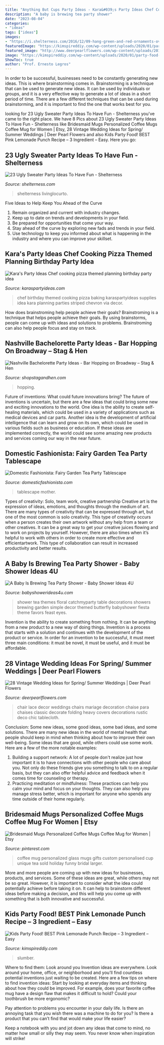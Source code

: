 ```yaml
---
title: "Anything But Cups Party Ideas - Kara&#039;s Party Ideas Chef Cooking Pizza Themed Planning Birthday Party Idea"
description: "A baby is brewing tea party shower"
date: "2023-08-04"
categories:
- "ideas"
tags: ["ideas"]
images:
- "https://i.shelterness.com/2016/12/09-hang-green-and-red-ornaments-over-the-table.jpg"
featuredImage: "https://kimspireddiy.com/wp-content/uploads/2020/01/party-food-pink-lemonade-punch-1-1.jpg"
featured_image: "http://www.deerpearlflowers.com/wp-content/uploads/2015/10/Heavy-Lace-vintage-wedding-chair-decor-ideas.jpg"
image: "https://kimspireddiy.com/wp-content/uploads/2020/01/party-food-pink-lemonade-punch-1-1.jpg"
ShowToc: true
author: "Prof. Ernesto Legros"
---
```



In order to be successful, businesses need to be constantly generating new ideas. This is where brainstorming comes in. Brainstorming is a technique that can be used to generate new ideas. It can be used by individuals or groups, and it is a very effective way to generate a lot of ideas in a short period of time. There are a few different techniques that can be used during brainstorming, and it is important to find the one that works best for you.

	

		
looking for 23 Ugly Sweater Party Ideas To Have Fun - Shelterness you've came to the right place. We have 8 Pics about 23 Ugly Sweater Party Ideas To Have Fun - Shelterness like Bridesmaid Mugs Personalized Coffee Mugs Coffee Mug for Women | Etsy, 28 Vintage Wedding Ideas for Spring/ Summer Weddings | Deer Pearl Flowers and also Kids Party Food! BEST Pink Lemonade Punch Recipe – 3 Ingredient – Easy. Here you go:
		
    
## 23 Ugly Sweater Party Ideas To Have Fun - Shelterness

<img loading=lazy src="https://i.shelterness.com/2016/12/09-hang-green-and-red-ornaments-over-the-table.jpg" onerror="this.onerror=null;this.src='https://tse1.mm.bing.net/th?id=OIP.hogpJN-oRAazUBWnHNmhsQHaLI&amp;pid=15.1';" alt="23 Ugly Sweater Party Ideas To Have Fun - Shelterness">

_Source: shelterness.com_

>shelterness livinglocurto. 

	

Five Ideas to Help Keep You Ahead of the Curve
1. Remain organized and current with industry changes.
2. Keep up to date on trends and developments in your field.
3. Be prepared for opportunities that come your way.
4. Stay ahead of the curve by exploring new fads and trends in your field.
5. Use technology to keep you informed about what is happening in the industry and where you can improve your skillset.

    
## Kara&#039;s Party Ideas Chef Cooking Pizza Themed Planning Birthday Party Idea

<img loading=lazy src="http://karaspartyideas.com/wp-content/uploads/2013/04/734022_10152345888733306_1100611377_n_600x928.jpg" onerror="this.onerror=null;this.src='https://tse3.mm.bing.net/th?id=OIP.CEmkbHKqm-MeDfKXNKCt5QHaLd&amp;pid=15.1';" alt="Kara&#039;s Party Ideas Chef cooking pizza themed planning birthday party idea">

_Source: karaspartyideas.com_

>chef birthday themed cooking pizza baking karaspartyideas supplies idea kara planning parties striped chevron via decor. 

	

How does brainstroming help people achieve their goals?
Brainstroming is a technique that helps people achieve their goals. By using brainstorms, people can come up with ideas and solutions to problems. Brainstroming can also help people focus and stay on track.

    
## Nashville Bachelorette Party Ideas - Bar Hopping On Broadway – Stag &amp; Hen

<img loading=lazy src="https://cdn.shopify.com/s/files/1/1374/6221/products/Nashville_Bachelorette_Party_Ideas_-_Broadway_600x600.jpg?v=1547581127" onerror="this.onerror=null;this.src='https://tse1.mm.bing.net/th?id=OIP.0g-UU4JUG2CoRzWDJ7CT2AHaHa&amp;pid=15.1';" alt="Nashville Bachelorette Party Ideas - Bar Hopping on Broadway – Stag &amp; Hen">

_Source: shopstagandhen.com_

>hopping. 

	

Future of inventions: What could future innovations bring?
The future of inventions is uncertain, but there are a few ideas that could bring some new and exciting innovations to the world. One idea is the ability to create self-healing materials, which could be used in a variety of applications such as medical devices and car parts. Another idea is the development of artificial intelligence that can learn and grow on its own, which could be used in various fields such as business or education. If these ideas are implemented correctly, the world could see some amazing new products and services coming our way in the near future.

    
## Domestic Fashionista: Fairy Garden Tea Party Tablescape

<img loading=lazy src="https://3.bp.blogspot.com/-e2AYJEcIZUo/UzBnz3g8UgI/AAAAAAAAeNY/Sa5RGbmQByg/s1600/Fairy+Garden+Tea+Party+Tablescape-35.jpg" onerror="this.onerror=null;this.src='https://tse3.mm.bing.net/th?id=OIP.eaKJB9vS1kNE_7ODc4A5FwHaLG&amp;pid=15.1';" alt="Domestic Fashionista: Fairy Garden Tea Party Tablescape">

_Source: domesticfashionista.com_

>tablescape mother. 

	

Types of creativity: Solo, team work, creative partnership
Creative art is the expression of ideas, emotions, and thoughts through the medium of art. There are many types of creativity that can be expressed through art, but one of the most common is solo creativity. This type of creativity occurs when a person creates their own artwork without any help from a team or other creatives. It can be a great way to get your creative juices flowing and to work on projects by yourself. However, there are also times when it’s helpful to work with others in order to create more effective and efficientartwork. This type of collaboration can result in increased productivity and better results.

    
## A Baby Is Brewing Tea Party Shower - Baby Shower Ideas 4U

<img loading=lazy src="https://babyshowerideas4u.com/wp-content/uploads/2016/06/Floral-Tea-Party-Shower-Treat-Table.png" onerror="this.onerror=null;this.src='https://tse2.mm.bing.net/th?id=OIP.9iF3P5plA9rVHLZ1gpWa9gHaLG&amp;pid=15.1';" alt="A Baby Is Brewing Tea Party Shower - Baby Shower Ideas 4U">

_Source: babyshowerideas4u.com_

>shower tea themes floral catchmyparty table decorations showers brewing garden simple decor themed butterfly babyshower fiesta theme favors feast eyes. 

	

Invention is the ability to create something from nothing. It can be anything from a new product to a new way of doing things. Invention is a process that starts with a solution and continues with the development of the product or service. In order for an invention to be successful, it must meet three main conditions: it must be novel, it must be useful, and it must be affordable.

    
## 28 Vintage Wedding Ideas For Spring/ Summer Weddings | Deer Pearl Flowers

<img loading=lazy src="http://www.deerpearlflowers.com/wp-content/uploads/2015/10/Heavy-Lace-vintage-wedding-chair-decor-ideas.jpg" onerror="this.onerror=null;this.src='https://tse4.mm.bing.net/th?id=OIP.MKKuWnV8Ach91tmVqjW4EQHaLG&amp;pid=15.1';" alt="28 Vintage Wedding Ideas for Spring/ Summer Weddings | Deer Pearl Flowers">

_Source: deerpearlflowers.com_

>chair lace decor weddings chairs mariage decoration chaise para chaises classic decorate folding heavy covers decorations rustic deco chic tablecloth. 

	

Conclusion: Some new ideas, some good ideas, some bad ideas, and some solutions.
There are many new ideas in the world of mental health that people should keep in mind when thinking about how to improve their own well-being. Some ideas that are good, while others could use some work. Here are a few of the more notable examples: 
1) Building a support network: A lot of people don't realize just how important it is to have connections with other people who care about you. Not only do these friends give you something to talk to on a regular basis, but they can also offer helpful advice and feedback when it comes time for counseling or therapy. 
2) Practicing meditation or mindfulness: These practices can help you calm your mind and focus on your thoughts. They can also help you manage stress better, which is important for anyone who spends any time outside of their home regularly.

    
## Bridesmaid Mugs Personalized Coffee Mugs Coffee Mug For Women | Etsy

<img loading=lazy src="https://i.pinimg.com/736x/96/ae/f4/96aef449f7b471606186f1f897e074b4.jpg" onerror="this.onerror=null;this.src='https://tse3.mm.bing.net/th?id=OIP.T-cK7q5Ulw_995sP9lTyzgHaGj&amp;pid=15.1';" alt="Bridesmaid Mugs Personalized Coffee Mugs Coffee Mug for Women | Etsy">

_Source: pinterest.com_

>coffee mug personalized glass mugs gifts custom personalised cup unique tea sold holiday funny bridal larger. 

	

More and more people are coming up with new ideas for businesses, products, and services. Some of these ideas are great, while others may not be so great. However, it is important to consider what the idea could potentially achieve before taking it on. It can help to brainstorm different ideas before making a decision, and this will help you come up with something that is both innovative and successful.

    
## Kids Party Food! BEST Pink Lemonade Punch Recipe – 3 Ingredient – Easy

<img loading=lazy src="https://kimspireddiy.com/wp-content/uploads/2020/01/party-food-pink-lemonade-punch-1-1.jpg" onerror="this.onerror=null;this.src='https://tse3.mm.bing.net/th?id=OIP.5WpgIICrJtfXgV1NroagUwHaLH&amp;pid=15.1';" alt="Kids Party Food! BEST Pink Lemonade Punch Recipe – 3 Ingredient – Easy">

_Source: kimspireddiy.com_

>slumber. 

	

Where to find them: Look around you
Invention ideas are everywhere. Look around your home, office, or neighborhood and you’ll find countless potential inventions just waiting to be created. Here are a few tips on where to find invention ideas:
Start by looking at everyday items and thinking about how they could be improved. For example, does your favorite coffee mug have a design flaw that makes it difficult to hold? Could your toothbrush be more ergonomic?

Pay attention to problems you encounter in your daily life. Is there an annoying task that you wish there was a machine to do for you? Is there a product that you can’t find that would make your life easier?

Keep a notebook with you and jot down any ideas that come to mind, no matter how small or silly they may seem. You never know when inspiration will strike!

